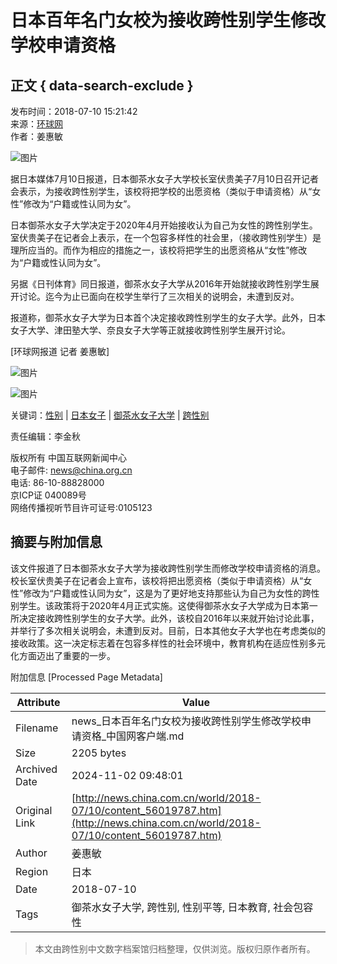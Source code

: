 # 日本百年名门女校为接收跨性别学生修改学校申请资格

## 正文 { data-search-exclude }


发布时间：2018-07-10 15:21:42  
来源：[环球网](http://news.sina.com.cn/w/2018-07-10/doc-ihezpzwu7476710.shtml)  
作者：姜惠敏  

![图片](http://images.china.cn/images1/ch/2021first/20211203-01.jpg)

据日本媒体7月10日报道，日本御茶水女子大学校长室伏贵美子7月10日召开记者会表示，为接收跨性别学生，该校将把学校的出愿资格（类似于申请资格）从“女性”修改为“户籍或性认同为女”。

日本御茶水女子大学决定于2020年4月开始接收认为自己为女性的跨性别学生。室伏贵美子在记者会上表示，在一个包容多样性的社会里，（接收跨性别学生）是理所应当的。而作为相应的措施之一，该校将把学生的出愿资格从“女性”修改为“户籍或性认同为女”。

另据《日刊体育》同日报道，御茶水女子大学从2016年开始就接收跨性别学生展开讨论。迄今为止已面向在校学生举行了三次相关的说明会，未遭到反对。

报道称，御茶水女子大学为日本首个决定接收跨性别学生的女子大学。此外，日本女子大学、津田塾大学、奈良女子大学等正就接收跨性别学生展开讨论。

\[环球网报道 记者 姜惠敏\]

![图片](http://images.china.cn/images1/ch/2016first/161021-02.jpg)

![图片](http://images.china.cn/images1/ch/2016first/161021-03.jpg)

关键词：[性别](http://search1.china.com.cn/search/searchcn_get.jsp?strUrl=news.china.com.cn&searchText=性别) | [日本女子](http://search1.china.com.cn/search/searchcn_get.jsp?strUrl=news.china.com.cn&searchText=日本女子) | [御茶水女子大学](http://search1.china.com.cn/search/searchcn_get.jsp?strUrl=news.china.com.cn&searchText=御茶水女子大学) | [跨性别](http://search1.china.com.cn/search/searchcn_get.jsp?strUrl=news.china.com.cn&searchText=跨性别)

责任编辑：李金秋

版权所有 中国互联网新闻中心  
电子邮件: [news@china.org.cn](mailto:news@china.org.cn)  
电话: 86-10-88828000  
京ICP证 040089号  
网络传播视听节目许可证号:0105123  

## 摘要与附加信息

<!-- tcd_abstract -->
该文件报道了日本御茶水女子大学为接收跨性别学生而修改学校申请资格的消息。校长室伏贵美子在记者会上宣布，该校将把出愿资格（类似于申请资格）从“女性”修改为“户籍或性认同为女”，这是为了更好地支持那些认为自己为女性的跨性别学生。该政策将于2020年4月正式实施。这使得御茶水女子大学成为日本第一所决定接收跨性别学生的女子大学。此外，该校自2016年以来就开始讨论此事，并举行了多次相关说明会，未遭到反对。目前，日本其他女子大学也在考虑类似的接收政策。这一决定标志着在包容多样性的社会环境中，教育机构在适应性别多元化方面迈出了重要的一步。
<!-- tcd_abstract_end -->

附加信息 [Processed Page Metadata]

| Attribute       | Value                                  |
|-----------------|----------------------------------------|
| Filename        | news_日本百年名门女校为接收跨性别学生修改学校申请资格_中国网客户端.md                             |
| Size            | 2205 bytes                           |
| Archived Date   | 2024-11-02 09:48:01                             |
| Original Link   | [http://news.china.com.cn/world/2018-07/10/content_56019787.htm](http://news.china.com.cn/world/2018-07/10/content_56019787.htm)                       |
| Author          | 姜惠敏                               |
| Region          | 日本                               |
| Date            | 2018-07-10                                 |
| Tags            | 御茶水女子大学, 跨性别, 性别平等, 日本教育, 社会包容性                                 |
>
> 本文由跨性别中文数字档案馆归档整理，仅供浏览。版权归原作者所有。
>